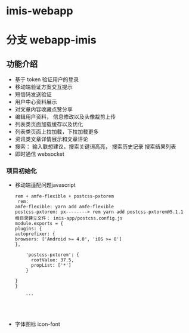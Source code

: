 # imis-webapp

# 分支 webapp-imis

## 功能介绍

- 基于 token 验证用户的登录
- 移动端验证方案交互提示
- 短信码发送验证
- 用户中心资料展示
- 对文章内容收藏点赞分享
- 编辑用户资料， 信息修改以及头像裁剪上传
- 列表类页面加载缓存以及优化
- 列表类页面上拉加载，下拉加载更多
- 资讯类文章详情展示和文章评论
- 搜索： 输入联想建议，搜索关键词高亮， 搜索历史记录 搜索结果列表
- 即时通信 websocket

### 项目初始化

- 移动端适配问题javascript
  ```
  rem + amfe-flexible + postcss-pxtorem  
   rem:
  amfe-flexible: yarn add amfe-flexible
  postcss-pxtorem: px--------> rem yarn add postcss-pxtorem@5.1.1
  根目录建立文件： imis-app/postcss.config.js
  module.exports = {
  plugins: {
  autoprefixer: {
  browsers: ['Android >= 4.0', 'iOS >= 8']
  },

      'postcss-pxtorem': {
        rootValue: 37.5,
        propList: ['*']
      }

  }
  }

      ```




- 字体图标 icon-font
  ```
  
  ```